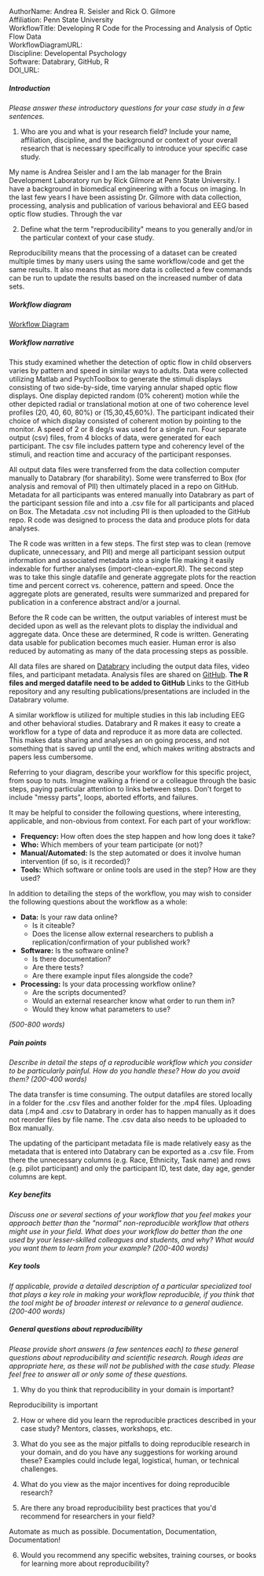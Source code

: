 AuthorName: Andrea R. Seisler and Rick O. Gilmore  
Affiliation: Penn State University  
WorkflowTitle: Developing R Code for the Processing and Analysis of Optic Flow Data  
WorkflowDiagramURL:  
Discipline: Developental Psychology    
Software: Databrary, GitHub, R  
DOI_URL:

##### Introduction
*Please answer these introductory questions for your case study in a few sentences.*

1) Who are you and what is your research field? Include your name, affiliation, discipline, and the background or context of your overall research that is necessary specifically to introduce your specific case study.

My name is Andrea Seisler and I am the lab manager for the Brain Development Laboratory run by Rick Gilmore at Penn State University. I have a background in biomedical engineering with a focus on imaging. In the last few years I have been assisting Dr. Gilmore with data collection, processing, analysis and publication of various behavioral and EEG based optic flow studies. Through the var

2) Define what the term "reproducibility" means to you generally and/or in the particular context of your case study.

Reproducibility means that the processing of a dataset can be created multiple times by many users using the same workflow/code and get the same results. It also means that as more data is collected a few commands can be run to update the results based on the increased number of data sets.

##### Workflow diagram

[Workflow Diagram](rgilmore.pdf)


##### Workflow narrative

This study examined whether the detection of optic flow in child observers varies by pattern and speed in similar ways to adults. Data were collected utilizing Matlab and PsychToolbox to generate the stimuli displays consisting of two side-by-side, time varying annular shaped optic flow displays. One display depicted random (0% coherent) motion while the other depicted radial or translational motion at one of two coherence level profiles (20, 40, 60, 80%) or (15,30,45,60%). The participant indicated their choice of which display consisted of coherent motion by pointing to the monitor. A speed of 2 or 8 deg/s was used for a single run. Four separate output (csv) files, from 4 blocks of data, were generated for each participant. The csv file includes pattern type and coherency level of the stimuli, and reaction time and accuracy of the participant responses.

All output data files were transferred from the data collection computer manually to Databrary (for sharability). Some were transferred to Box (for analysis and removal of PII) then ultimately placed in a repo on GitHub. Metadata for all participants was entered manually into Databrary as part of the participant session file and into a .csv file for all participants and placed on Box. The Metadata .csv not including PII is then uploaded to the GitHub repo. R code was designed to process the data and produce plots for data analyses.

The R code was written in a few steps. The first step was to clean (remove duplicate, unnecessary, and PII) and merge all participant session output information and associated metadata into a single file making it easily indexable for further analyses (import-clean-export.R). The second step was to take this single datafile and generate aggregate plots for the reaction time and percent correct vs. coherence, pattern and speed. Once the aggregate plots are generated, results were summarized and prepared for publication in a conference abstract and/or a journal.

Before the R code can be written, the output variables of interest must be decided upon as well as the relevant plots to display the individual and aggregate data. Once these are determined, R code is written. Generating data usable for publication becomes much easier. Human error is also reduced by automating as many of the data processing steps as possible.


All data files are shared on [Databrary](https://nyu.databrary.org/volume/218) including the output data files, video files, and participant metadata. Analysis files are shared on [GitHub](https://github.com/gilmore-lab/moco-3-pattern-psychophysics/tree/master/child-laminar-radial). **The R files and merged datafile need to be added to GitHub** 
Links to the GitHub repository and any resulting publications/presentations are included in the Databrary volume.

A similar workflow is utilized for multiple studies in this lab including EEG and other behavioral studies. Databrary and R makes it easy to create a workflow for a type of data and reproduce it as more data are collected. This makes data sharing and analyses an on going process, and not something that is saved up until the end, which makes writing abstracts and papers less cumbersome.






Referring to your diagram, describe your workflow for this specific project, from soup to nuts. Imagine walking a friend or a colleague through the basic steps, paying particular attention to links between steps. Don't forget to include "messy parts", loops, aborted efforts, and failures.

It may be helpful to consider the following questions, where interesting, applicable, and non-obvious from context. For each part of your workflow:

* **Frequency:** How often does the step happen and how long does it take?
* **Who:** Which members of your team participate (or not)?
* **Manual/Automated:** Is the step automated or does it involve human intervention (if so, is it recorded)?
* **Tools:** Which software or online tools are used in the step? How are they used?

In addition to detailing the steps of the workflow, you may wish to consider the following questions about the workflow as a whole:

* **Data:** Is your raw data online?
   * Is it citeable?
   * Does the license allow external researchers to publish a replication/confirmation of your published work?
* **Software:** Is the software online?
   * Is there documentation?
   * Are there tests?
   * Are there example input files alongside the code?
* **Processing:** Is your data processing workflow online?
   * Are the scripts documented?
   * Would an external researcher know what order to run them in?
   * Would they know what parameters to use?

*(500-800 words)*

##### Pain points
*Describe in detail the steps of a reproducible workflow which you consider to be particularly painful. How do you handle these? How do you avoid them? (200-400 words)*

The data transfer is time consuming. The output datafiles are stored locally in a folder for the .csv files and another folder for the .mp4 files. Uploading data (.mp4 and .csv to Databrary in order has to happen manually as it does not reorder files by file name. The .csv data also needs to be uploaded to Box manually. 

The updating of the participant metadata file is made relatively easy as the metadata that is entered into Databrary can be exported as a .csv file. From there the unnecessary columns (e.g. Race, Ethnicity, Task name) and rows (e.g. pilot participant) and only the participant ID, test date, day age, gender columns are kept.

##### Key benefits
*Discuss one or several sections of your workflow that you feel makes your approach better than the "normal" non-reproducible workflow that others might use in your field. What does your workflow do better than the one used by your lesser-skilled colleagues and students, and why? What would you want them to learn from your example? (200-400 words)*

##### Key tools
*If applicable, provide a detailed description of a particular specialized tool that plays a key role in making your workflow reproducible, if you think that the tool might be of broader interest or relevance to a general audience. (200-400 words)*

##### General questions about reproducibility

*Please provide short answers (a few sentences each) to these general questions about reproducibility and scientific research. Rough ideas are appropriate here, as these will not be published with the case study. Please feel free to answer all or only some of these questions.*

1) Why do you think that reproducibility in your domain is important?

Reproducibility is important 

2) How or where did you learn the reproducible practices described in your case study? Mentors, classes, workshops, etc.

3) What do you see as the major pitfalls to doing reproducible research in your domain, and do you have any suggestions for working around these? Examples could include legal, logistical, human, or technical challenges.

4) What do you view as the major incentives for doing reproducible research?

5) Are there any broad reproducibility best practices that you'd recommend for researchers in your field?

Automate as much as possible.
Documentation, Documentation, Documentation!

6) Would you recommend any specific websites, training courses, or books for learning more about reproducibility?

